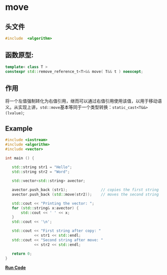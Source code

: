 # move

## 头文件
```cpp
#include  <algorithm>
```

## 函数原型:

```cpp
template< class T >
constexpr std::remove_reference_t<T>&& move( T&& t ) noexcept;
```

## 作用
将一个左值强制转化为右值引用，继而可以通过右值引用使用该值，以用于移动语义。从实现上讲，`std::move`基本等同于一个类型转换：`static_cast<T&&>(lvalue)`;


## Example
  
 ```cpp
#include <iostream>     
#include <algorithm>    
#include <vector>       

int main () {
    
    std::string str1 = "Hello";             
    std::string str2 = "Word";             

    std::vector<std::string> avector;

    avector.push_back (str1);               // copies the first string
    avector.push_back (std::move(str2));    // moves the second string

    std::cout << "Printing the vector: ";
    for (std::string& x:avector) {
        std::cout << ' ' << x;  
    } 
    std::cout << '\n';

    std::cout << "First string after copy: "
              << str1 << std::endl;
    std::cout << "Second string after move: "
              << str2 << std::endl;

    return 0;
}
 ```

**[Run Code](https://rextester.com/NBQC82301)**